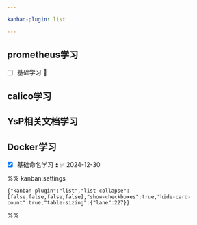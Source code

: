 ```yaml
---

kanban-plugin: list

---
```


## prometheus学习

- [ ] 基础学习 🔼


## calico学习



## YsP相关文档学习



## Docker学习

- [x] 基础命名学习 ⏫ ✅ 2024-12-30




%% kanban:settings
```
{"kanban-plugin":"list","list-collapse":[false,false,false,false],"show-checkboxes":true,"hide-card-count":true,"table-sizing":{"lane":227}}
```
%%